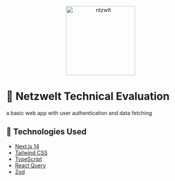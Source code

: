 <p align="center">
    <img alt="ntzwlt" src="https://styles.redditmedia.com/t5_7w9ysr/styles/profileIcon_ijulv492pbha1.png?width=256&height=256&frame=1&auto=webp&crop=256:256,smart&s=f7a75552a8a5d03c553b60224ee60a7d1b051b65" width="185"/>
</p>

# 📜 Netzwelt Technical Evaluation

a basic web app with user authentication and data fetching

## 🚀 Technologies Used

- [Next.js 14](https://nextjs.org/docs/getting-started)
- [Tailwind CSS](https://tailwindcss.com/)
- [TypeScript](https://www.typescriptlang.org/)
- [React Query](https://tanstack.com/query/latest/docs/react/overview)
- [Zod](https://zod.dev/)
